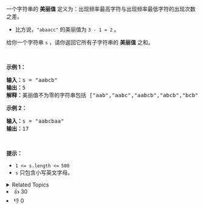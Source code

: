 <p>一个字符串的 <strong>美丽值</strong>&nbsp;定义为：出现频率最高字符与出现频率最低字符的出现次数之差。</p>

<ul> 
 <li>比方说，<code>"abaacc"</code>&nbsp;的美丽值为&nbsp;<code>3 - 1 = 2</code>&nbsp;。</li> 
</ul>

<p>给你一个字符串&nbsp;<code>s</code>&nbsp;，请你返回它所有子字符串的&nbsp;<strong>美丽值</strong>&nbsp;之和。</p>

<p>&nbsp;</p>

<p><strong>示例 1：</strong></p>

<pre>
<b>输入：</b>s = "aabcb"
<b>输出：</b>5
<strong>解释：</strong>美丽值不为零的字符串包括 ["aab","aabc","aabcb","abcb","bcb"] ，每一个字符串的美丽值都为 1 。</pre>

<p><strong>示例 2：</strong></p>

<pre>
<b>输入：</b>s = "aabcbaa"
<b>输出：</b>17
</pre>

<p>&nbsp;</p>

<p><strong>提示：</strong></p>

<ul> 
 <li><code>1 &lt;= s.length &lt;=<sup> </sup>500</code></li> 
 <li><code>s</code>&nbsp;只包含小写英文字母。</li> 
</ul>

<div><details><summary>Related Topics</summary><div><li>哈希表</li><li>字符串</li><li>计数</li></div></details></div>
<div><li>👍 30</li><li>👎 0</li></div>